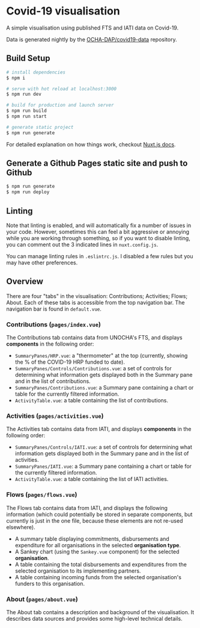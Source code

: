 # Covid-19 visualisation

A simple visualisation using published FTS and IATI data on Covid-19.

Data is generated nightly by the [OCHA-DAP/covid19-data](https://github.com/OCHA-DAP/covid19-data) repository.

## Build Setup

``` bash
# install dependencies
$ npm i

# serve with hot reload at localhost:3000
$ npm run dev

# build for production and launch server
$ npm run build
$ npm run start

# generate static project
$ npm run generate
```

For detailed explanation on how things work, checkout [Nuxt.js docs](https://nuxtjs.org).

## Generate a Github Pages static site and push to Github

```bash
$ npm run generate
$ npm run deploy
```

## Linting

Note that linting is enabled, and will automatically fix a number of issues in your code. However, sometimes this can feel a bit aggressive or annoying while you are working through something, so if you want to disable linting, you can comment out the 3 indicated lines in `nuxt.config.js`.

You can manage linting rules in `.eslintrc.js`. I disabled a few rules but you may have other preferences.

## Overview

There are four "tabs" in the visualisation: Contributions; Activities; Flows; About. Each of these tabs is accessible from the top navigation bar. The navigation bar is found in `default.vue`.

### Contributions (`pages/index.vue`)

The Contributions tab contains data from UNOCHA's FTS, and displays **components** in the following order:
* `SummaryPanes/HRP.vue`: a "thermometer" at the top (currently, showing the % of the COVID-19 HRP funded to date).
* `SummaryPanes/Controls/Contributions.vue`: a set of controls for determining what information gets displayed both in the Summary pane and in the list of contributions.
* `SummaryPanes/Contributions.vue`: a Summary pane containing a chart or table for the currently filtered information.
* `ActivityTable.vue`: a table containing the list of contributions.

### Activities (`pages/activities.vue`)

The Activities tab contains data from IATI, and displays **components** in the following order:
* `SummaryPanes/Controls/IATI.vue`: a set of controls for determining what information gets displayed both in the Summary pane and in the list of activities.
* `SummaryPanes/IATI.vue`: a Summary pane containing a chart or table for the currently filtered information.
* `ActivityTable.vue`: a table containing the list of IATI activities.

### Flows (`pages/flows.vue`)

The Flows tab contains data from IATI, and displays the following information (which could potentially be stored in separate components, but currently is just in the one file, because these elements are not re-used elsewhere).
* A summary table displaying commitments, disbursements and expenditure for all organisations in the selected **organisation type**.
* A Sankey chart (using the `Sankey.vue` component) for the selected **organisation**.
* A table containing the total disbursements and expenditures from the selected organisation to its implementing partners.
* A table containing incoming funds from the selected organisation's funders to this organisation.

### About (`pages/about.vue`)

The About tab contains a description and background of the visualisation. It describes data sources and provides some high-level technical details.

